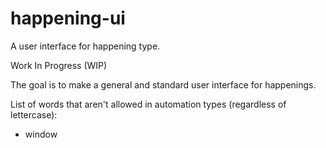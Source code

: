 # happening-ui

A user interface for happening type.

Work In Progress (WIP)

The goal is to make a general and standard user interface for happenings.

List of words that aren't allowed in automation types (regardless of lettercase):
- window
